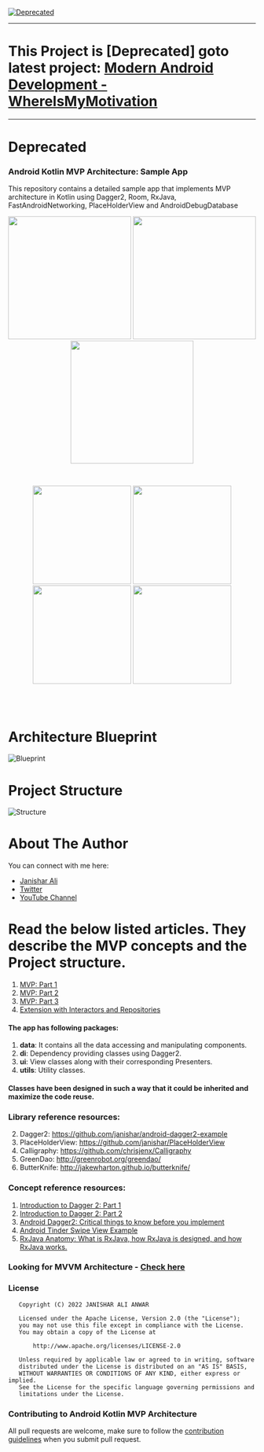 [![Deprecated](https://img.shields.io/badge/deprecated-yes-red)](https://github.com/janishar/wimm-android-app)

---
# This Project is [Deprecated] goto latest project: [Modern Android Development - WhereIsMyMotivation](https://github.com/janishar/wimm-android-app)
---

# Deprecated
### Android Kotlin MVP Architecture: Sample App

This repository contains a detailed sample app that implements MVP architecture in Kotlin using Dagger2, Room, RxJava, FastAndroidNetworking, PlaceHolderView and AndroidDebugDatabase
<p align="center">
  <img src="https://janishar.github.io/images/mvp-app-pics/mvp-login.png" width="250">
  <img src="https://janishar.github.io/images/mvp-app-pics/main-view.png" width="250">
  <img src="https://janishar.github.io/gifs/mvp-app.gif" width="250">
</p>
<br>
<p align="center">
  <img src="https://janishar.github.io/images/mvp-app-pics/mvp-drawer.png" width="200">
  <img src="https://janishar.github.io/images/mvp-app-pics/mvp-rating.png" width="200">
  <img src="https://janishar.github.io/images/mvp-app-pics/mvp-feed.png" width="200">
  <img src="https://janishar.github.io/images/mvp-app-pics/mvp-empty-state.png" width="200">
</p>
<br>
<br>

# Architecture Blueprint
![Blueprint](https://janishar.github.io/images/mvp-app-pics/mvp-interactor-arch.png)
<br>

# Project Structure
![Structure](https://janishar.github.io/images/mvp-app-pics/mvp-interactor-project-structure.png)
<br>

# About The Author
You can connect with me here:
* [Janishar Ali](https://janisharali.com)
* [Twitter](https://twitter.com/janisharali)
* [YouTube Channel](https://www.youtube.com/@unusualcode)

# Read the below listed articles. They describe the MVP concepts and the Project structure.
1. [MVP: Part 1](https://janisharali.com/blog/essential-guide-for-designing-your-android-app-architecture-mvp-part-1-74efaf1cda40#.lkml1yggq)
2. [MVP: Part 2](https://janisharali.com/blog/essential-guide-for-designing-your-android-app-architecture-mvp-part-2-b2ac6f3f9637#.dge0wl8rl)
3. [MVP: Part 3](https://janisharali.com/blog/essential-guide-for-designing-your-android-app-architecture-mvp-part-3-dialog-viewpager-and-7bdfab86aabb)
4. [Extension with Interactors and Repositories](https://janisharali.com/blog/android-mvp-architecture-extension-with-interactors-and-repositories-bd4b51972339)

#### The app has following packages:
1. **data**: It contains all the data accessing and manipulating components.
2. **di**: Dependency providing classes using Dagger2.
3. **ui**: View classes along with their corresponding Presenters.
4. **utils**: Utility classes.

#### Classes have been designed in such a way that it could be inherited and maximize the code reuse.

### Library reference resources:
2. Dagger2: https://github.com/janishar/android-dagger2-example
4. PlaceHolderView: https://github.com/janishar/PlaceHolderView
6. Calligraphy: https://github.com/chrisjenx/Calligraphy
7. GreenDao: http://greenrobot.org/greendao/
8. ButterKnife: http://jakewharton.github.io/butterknife/

### Concept reference resources:
1. [Introduction to Dagger 2: Part 1](https://janisharali.com/blog/introduction-to-dagger-2-using-dependency-injection-in-android-part-1-223289c2a01b#.ki6nt86l6)
2. [Introduction to Dagger 2: Part 2](https://janisharali.com/blog/introduction-to-dagger-2-using-dependency-injection-in-android-part-2-b55857911bcd#.mkpzyk8sa)
3. [Android Dagger2: Critical things to know before you implement](https://janisharali.com/blog/android-dagger2-critical-things-to-know-before-you-implement-275663aecc3e#.bskiz1879)
4. [Android Tinder Swipe View Example](https://janisharali.com/blog/android-tinder-swipe-view-example-3eca9b0d4794#.u7i7jbbvy)
5. [RxJava Anatomy: What is RxJava, how RxJava is designed, and how RxJava works.](https://janisharali.com/blog/rxjava-anatomy-what-is-rxjava-how-rxjava-is-designed-and-how-rxjava-works-d357b3aca586)

### Looking for MVVM Architecture - [Check here](https://github.com/janishar/android-mvvm-architecture)

### License
```
   Copyright (C) 2022 JANISHAR ALI ANWAR

   Licensed under the Apache License, Version 2.0 (the "License");
   you may not use this file except in compliance with the License.
   You may obtain a copy of the License at

       http://www.apache.org/licenses/LICENSE-2.0

   Unless required by applicable law or agreed to in writing, software
   distributed under the License is distributed on an "AS IS" BASIS,
   WITHOUT WARRANTIES OR CONDITIONS OF ANY KIND, either express or implied.
   See the License for the specific language governing permissions and
   limitations under the License.
```

### Contributing to Android Kotlin MVP Architecture
All pull requests are welcome, make sure to follow the [contribution guidelines](CONTRIBUTING.md)
when you submit pull request.
